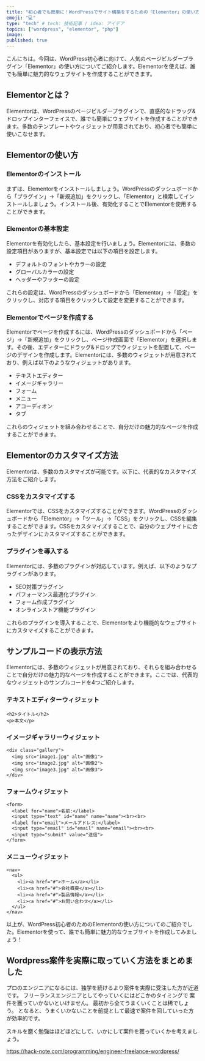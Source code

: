 ```yaml
---
title: "初心者でも簡単に！WordPressでサイト構築をするための「Elementor」の使い方"
emoji: "💻"
type: "tech" # tech: 技術記事 / idea: アイデア
topics: ["wordpress", "elementor", "php"]
image: 
published: true
---
```


こんにちは。今回は、WordPress初心者に向けて、人気のページビルダープラグイン「Elementor」の使い方についてご紹介します。Elementorを使えば、誰でも簡単に魅力的なウェブサイトを作成することができます。

## Elementorとは？

Elementorは、WordPressのページビルダープラグインで、直感的なドラッグ&ドロップインターフェイスで、誰でも簡単にウェブサイトを作成することができます。多数のテンプレートやウィジェットが用意されており、初心者でも簡単に使いこなせます。

## Elementorの使い方

### Elementorのインストール

まずは、Elementorをインストールしましょう。WordPressのダッシュボードから「プラグイン」→「新規追加」をクリックし、「Elementor」と検索してインストールしましょう。インストール後、有効化することでElementorを使用することができます。

### Elementorの基本設定

Elementorを有効化したら、基本設定を行いましょう。Elementorには、多数の設定項目がありますが、基本設定では以下の項目を設定します。

- デフォルトのフォントやカラーの設定
- グローバルカラーの設定
- ヘッダーやフッターの設定

これらの設定は、WordPressのダッシュボードから「Elementor」→「設定」をクリックし、対応する項目をクリックして設定を変更することができます。

### Elementorでページを作成する

Elementorでページを作成するには、WordPressのダッシュボードから「ページ」→「新規追加」をクリックし、ページ作成画面で「Elementor」を選択します。その後、エディターにドラッグ&ドロップでウィジェットを配置して、ページのデザインを作成します。Elementorには、多数のウィジェットが用意されており、例えば以下のようなウィジェットがあります。

- テキストエディター
- イメージギャラリー
- フォーム
- メニュー
- アコーディオン
- タブ

これらのウィジェットを組み合わせることで、自分だけの魅力的なページを作成することができます。

## Elementorのカスタマイズ方法

Elementorは、多数のカスタマイズが可能です。以下に、代表的なカスタマイズ方法をご紹介します。

### CSSをカスタマイズする

Elementorでは、CSSをカスタマイズすることができます。WordPressのダッシュボードから「Elementor」→「ツール」→「CSS」をクリックし、CSSを編集することができます。CSSをカスタマイズすることで、自分のウェブサイトに合ったデザインにカスタマイズすることができます。

### プラグインを導入する

Elementorには、多数のプラグインが対応しています。例えば、以下のようなプラグインがあります。

- SEO対策プラグイン
- パフォーマンス最適化プラグイン
- フォーム作成プラグイン
- オンラインストア機能プラグイン

これらのプラグインを導入することで、Elementorをより機能的なウェブサイトにカスタマイズすることができます。

## サンプルコードの表示方法

Elementorには、多数のウィジェットが用意されており、それらを組み合わせることで自分だけの魅力的なページを作成することができます。ここでは、代表的なウィジェットのサンプルコードを4つご紹介します。

### テキストエディターウィジェット

```
<h2>タイトル</h2>
<p>本文</p>
```

### イメージギャラリーウィジェット

```
<div class="gallery">
  <img src="image1.jpg" alt="画像1">
  <img src="image2.jpg" alt="画像2">
  <img src="image3.jpg" alt="画像3">
</div>
```

### フォームウィジェット

```
<form>
  <label for="name">名前:</label>
  <input type="text" id="name" name="name"><br><br>
  <label for="email">メールアドレス:</label>
  <input type="email" id="email" name="email"><br><br>
  <input type="submit" value="送信">
</form>
```

### メニューウィジェット

```
<nav>
  <ul>
    <li><a href="#">ホーム</a></li>
    <li><a href="#">会社概要</a></li>
    <li><a href="#">製品情報</a></li>
    <li><a href="#">お問い合わせ</a></li>
  </ul>
</nav>
```

以上が、WordPress初心者のためのElementorの使い方についてのご紹介でした。Elementorを使って、誰でも簡単に魅力的なウェブサイトを作成してみましょう！

## Wordpress案件を実際に取っていく方法をまとめました
プロのエンジニアになるには、独学を続けるより案件を実際に受注した方が近道です。
フリーランスエンジニアとしてやっていくにはどこかのタイミングで
案件を獲っていかないといけません。
最初から全てうまくいくことは稀でしょう。
となると、うまくいかないことを前提として最速で案件を回していった方が効率的です。

スキルを磨く勉強はほどほどにして、いかにして案件を獲っていくかを考えましょう。

https://hack-note.com/programming/engineer-freelance-wordpress/

